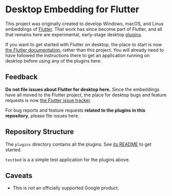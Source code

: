 # Desktop Embedding for Flutter

This project was originally created to develop Windows, macOS, and Linux
embeddings of [Flutter](https://github.com/flutter/flutter). That work has
since become part of Flutter, and all that remains here are experimental,
early-stage desktop
[plugins](https://flutter.dev/docs/development/packages-and-plugins/developing-packages).

If you want to get started with Flutter on desktop, the place to start is now
[the Flutter documentation](https://flutter.dev/desktop), rather than this project.
You will already need to have followed the instructions there to get an application
running on desktop before using any of the plugins here.

## Feedback

**Do not file issues about Flutter for desktop here.** Since the
embeddings have all moved to the Flutter project, the place for desktop bugs
and feature requests is now [the Flutter issue
tracker](https://github.com/flutter/flutter/issues).

For bug reports and feature requests **related to the plugins in this repository**,
please file issues here.

## Repository Structure

The `plugins` directory contains all the plugins. See
[its README](plugins/README.md) to get started.

`testbed` is a a simple test application for the plugins above.

## Caveats

* This is not an officially supported Google product.
